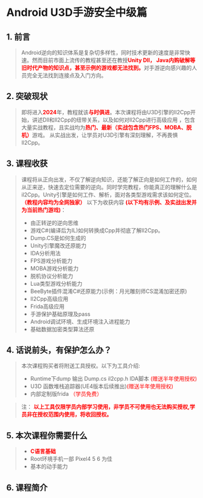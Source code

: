 # Android U3D手游安全中级篇



## 1. 前言
> Android逆向的知识体系是复杂切多样性，同时技术更新的速度是非常快速。然而目前市面上流传的教程甚至还在教授<font color ="#ff0000">**Unity Dll，
> Java内购破解等旧时代产物的知识点，甚至示例的游戏都无法找到。**</font>对手游逆向感兴趣的人员完全无法找到连接点及入门方向。

## 2. 突破现状
> 即将进入<font color ="#ff0000">**2024**</font>年，教程就该<font color ="#ff0000">**与时俱进**</font>。本次课程将由U3D引擎的Il2Cpp开始，讲述Dll和Il2Cpp的纽带关系，以及如何对Il2Cpp进行高级应用
> ，包含大量实战教程，且实战均为<font color ="#ff0000">**热门、最新（实战包含热门FPS、MOBA、脱机）**</font>游戏。
> 从实战出发，让学员对U3D引擎有深刻理解，不再畏惧Il2Cpp。


## 3. 课程收获
> 课程将从正向出发，不仅了解逆向知识，还能了解正向是如何工作的，如何从正来逆，快速去定位需要的逆向。同时学完教程，你能真正的理解什么是il2Cpp。Unity引擎是如何工作、解析，面对各类型游戏需求该如何定位。 <font color ="#ff0000">**（教程内容均为全网独家）**</font> 以下为收获内容 <font color ="#ff0000">**(以下均有示例、及实战出发并为当前热门游戏)**</font>：
> * 由正转逆的逆向思维
> * 游戏C#(编译后为IL)如何转换成Cpp并彻底了解Il2Cpp。
> * Dump.CS是如何生成的
> * Unity引擎魔改还原能力
> * IDA分析用法
> * FPS游戏分析能力
> * MOBA游戏分析能力
> * 脱机协议分析能力
> * Lua类型游戏分析能力
> * BeeByte插件混淆C#还原能力(示例：月光雕刻师CS混淆加密还原)
> * Il2Cpp高级应用
> * Frida高级应用
> * 手游保护基础原理及pass
> * Android调试环境、生成环境注入进程能力
> * 基础数据加密类型算法还原



    
## 4. 话说前头，有保护怎么办？
> 本次课程购买者将附送工具授权。以下为工具介绍:
> * Runtime下dump 输出 Dump.cs il2cpp.h  IDA脚本 <font color ="#ff0000">(赠送半年使用授权)</font>
> * U3D 函数堆栈追踪器(UE4版本后续推出)<font color ="#ff0000">(赠送半年使用授权)</font>
> * 内部定制版frida <font color ="#ff0000">（学员免费）</font>

> 注：  <font color ="#ff0000">**以上工具仅限学员内部学习使用，非学员不可使用也无法购买授权,学员非在授权范围内使用，将收回授权。**</font>



## 5. 本次课程你需要什么
> * <font color ="#ff0000">**C语言基础**</font>
> * Root环境手机一部 Pixel4 5 6 为佳
> * 基本的动手能力

## 6. 课程简介








